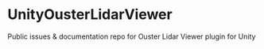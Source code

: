 # UnityOusterLidarViewer
Public issues & documentation repo for Ouster Lidar Viewer plugin for Unity
